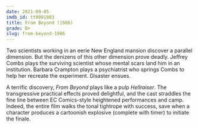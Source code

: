 ```yaml
---
date: 2021-09-05
imdb_id: tt0091083
title: From Beyond (1986)
grade: B+
slug: from-beyond-1986
---
```


Two scientists working in an eerie New England mansion discover a parallel dimension. But the denizens of this other dimension prove deadly. Jeffrey Combs plays the surviving scientist whose mental scars land him in an institution. Barbara Crampton plays a psychiatrist who springs Combs to help her recreate the experiment. Disaster ensues.

<!-- end -->

A terrific discovery, _From Beyond_ plays like a pulp <span data-imdb-id="tt0093177">_Hellraiser_</span>. The transgressive practical effects proved delightful, and the cast straddles the fine line between EC Comics-style heightened performances and camp. Indeed, the entire film walks the tonal tightrope with success, save when a character produces a cartoonish explosive (complete with timer) to initiate the finale.